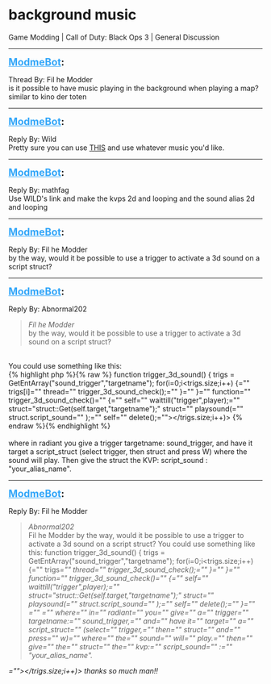 # background music
Game Modding | Call of Duty: Black Ops 3 | General Discussion

---
<strong style="font-size: 1.4em;"><span style="text-decoration: underline;text-decoration-color: #34a7f9;"><span style="color:#34a7f9;">ModmeBot</span></span>:</strong>

<p>Thread By: Fil he Modder<br />is it possible to have music playing in the background when playing a map? similar to kino der toten</p>

---
<strong style="font-size: 1.4em;"><span style="text-decoration: underline;text-decoration-color: #34a7f9;"><span style="color:#34a7f9;">ModmeBot</span></span>:</strong>

<p>Reply By: Wild<br />Pretty sure you can use <a href="http://natesmithzombies.com/releases/amb_sounds.html">THIS</a> and use whatever music you&#39;d like.</p>

---
<strong style="font-size: 1.4em;"><span style="text-decoration: underline;text-decoration-color: #34a7f9;"><span style="color:#34a7f9;">ModmeBot</span></span>:</strong>

<p>Reply By: mathfag<br /> Use WILD&#39;s link and make the kvps 2d and looping and the sound alias 2d and looping</p>

---
<strong style="font-size: 1.4em;"><span style="text-decoration: underline;text-decoration-color: #34a7f9;"><span style="color:#34a7f9;">ModmeBot</span></span>:</strong>

<p>Reply By: Fil he Modder<br />by the way, would it be possible to use a trigger to activate a 3d sound on a script struct?</p>

---
<strong style="font-size: 1.4em;"><span style="text-decoration: underline;text-decoration-color: #34a7f9;"><span style="color:#34a7f9;">ModmeBot</span></span>:</strong>

<p>Reply By: Abnormal202<br /><blockquote><em>Fil he Modder</em><br />by the way, would it be possible to use a trigger to activate a 3d sound on a script struct?</blockquote><br /> You could use something like this:<br />{% highlight php %}{% raw %}
function trigger_3d_sound()
{
	trigs = GetEntArray("sound_trigger","targetname");
	for(i=0;i&lt;trigs.size;i++) {="" trigs[i]="" thread="" trigger_3d_sound_check();="" }="" }="" function="" trigger_3d_sound_check()="" {="" self="" waittill("trigger",player);="" struct="struct::Get(self.target,"targetname");" struct="" playsound(="" struct.script_sound="" );="" self="" delete();=""&gt;&lt;/trigs.size;i++)&gt;
{% endraw %}{% endhighlight %}
 <br /> <br />where in radiant you give a trigger targetname: sound_trigger, and have it target a script_struct (select trigger, then struct and press W) where the sound will play. Then give the struct the KVP: script_sound : &quot;your_alias_name&quot;.</p>

---
<strong style="font-size: 1.4em;"><span style="text-decoration: underline;text-decoration-color: #34a7f9;"><span style="color:#34a7f9;">ModmeBot</span></span>:</strong>

<p>Reply By: Fil he Modder<br /><blockquote><em>Abnormal202</em><br />Fil he Modder by the way, would it be possible to use a trigger to activate a 3d sound on a script struct?  You could use something like this: function trigger_3d_sound() { trigs = GetEntArray(&quot;sound_trigger&quot;,&quot;targetname&quot;); for(i=0;i&lt;trigs.size;i++) {=&quot;&quot; trigs<em>=&quot;&quot; thread=&quot;&quot; trigger_3d_sound_check();=&quot;&quot; }=&quot;&quot; }=&quot;&quot; function=&quot;&quot; trigger_3d_sound_check()=&quot;&quot; {=&quot;&quot; self=&quot;&quot; waittill(&quot;trigger&quot;,player);=&quot;&quot; struct=&quot;struct::Get(self.target,&quot;targetname&quot;);&quot; struct=&quot;&quot; playsound(=&quot;&quot; struct.script_sound=&quot;&quot; );=&quot;&quot; self=&quot;&quot; delete();=&quot;&quot; }=&quot;&quot;  =&quot;&quot;  =&quot;&quot; where=&quot;&quot; in=&quot;&quot; radiant=&quot;&quot; you=&quot;&quot; give=&quot;&quot; a=&quot;&quot; trigger=&quot;&quot; targetname:=&quot;&quot; sound_trigger,=&quot;&quot; and=&quot;&quot; have it=&quot;&quot; target=&quot;&quot; a=&quot;&quot; script_struct=&quot;&quot; (select=&quot;&quot; trigger,=&quot;&quot; then=&quot;&quot; struct=&quot;&quot; and=&quot;&quot; press=&quot;&quot; w)=&quot;&quot; where=&quot;&quot; the=&quot;&quot; sound=&quot;&quot; will=&quot;&quot; play.=&quot;&quot; then=&quot;&quot; give=&quot;&quot; the=&quot;&quot; struct=&quot;&quot; the=&quot;&quot; kvp:=&quot;&quot; script_sound=&quot;&quot; :=&quot;&quot; &quot;your_alias_name&quot;.</em></blockquote><em>=&quot;&quot;&gt;&lt;/trigs.size;i++)&gt; thanks so much man!!</em></p>
